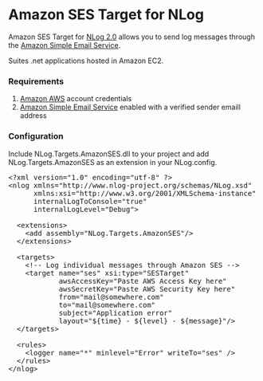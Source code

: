 Amazon SES Target for NLog
==========================
Amazon SES Target for [NLog 2.0](http://nlog-project.org/) allows you to send log messages through the [Amazon Simple Email Service](http://aws.amazon.com/ses/).

Suites .net applications hosted in Amazon EC2.

### Requirements ###

1. [Amazon AWS](http://aws.amazon.com/) account credentials
2. [Amazon Simple Email Service](http://docs.amazonwebservices.com/ses/latest/GettingStartedGuide/) enabled with a verified sender emaill address

### Configuration ###
Include NLog.Targets.AmazonSES.dll to your project and add NLog.Targets.AmazonSES as an extension in your NLog.config.

<pre>
&lt;?xml version=&quot;1.0&quot; encoding=&quot;utf-8&quot; ?&gt;
&lt;nlog xmlns=&quot;http://www.nlog-project.org/schemas/NLog.xsd&quot;
      xmlns:xsi=&quot;http://www.w3.org/2001/XMLSchema-instance&quot;
      internalLogToConsole=&quot;true&quot;
      internalLogLevel=&quot;Debug&quot;&gt;

  &lt;extensions&gt;
    &lt;add assembly=&quot;NLog.Targets.AmazonSES&quot;/&gt;
  &lt;/extensions&gt;

  &lt;targets&gt;
    &lt;!-- Log individual messages through Amazon SES --&gt;
    &lt;target name=&quot;ses&quot; xsi:type=&quot;SESTarget&quot;
            awsAccessKey=&quot;Paste AWS Access Key here&quot;
            awsSecretKey=&quot;Paste AWS Security Key here&quot;
            from=&quot;mail@somewhere.com&quot;
            to=&quot;mail@somewhere.com&quot;
            subject=&quot;Application error&quot;
            layout=&quot;${time} - ${level} - ${message}&quot;/&gt;
  &lt;/targets&gt;

  &lt;rules&gt;
    &lt;logger name=&quot;*&quot; minlevel=&quot;Error&quot; writeTo=&quot;ses&quot; /&gt;
  &lt;/rules&gt;
&lt;/nlog&gt;
</pre>
